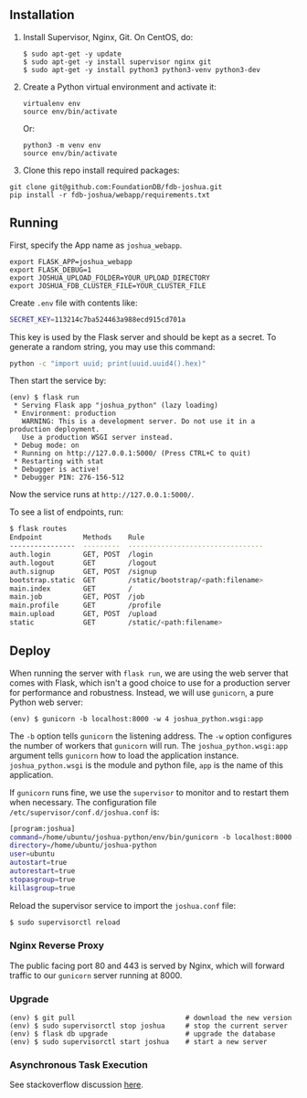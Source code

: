 ## Installation

1. Install Supervisor, Nginx, Git. On CentOS, do:
   ```shell
   $ sudo apt-get -y update
   $ sudo apt-get -y install supervisor nginx git
   $ sudo apt-get -y install python3 python3-venv python3-dev
   ```

1. Create a Python virtual environment and activate it:

   ```shell
   virtualenv env
   source env/bin/activate
   ```

   Or:
   ```shell
   python3 -m venv env
   source env/bin/activate
   ```

1.  Clone this repo install required packages:

   ```shell
   git clone git@github.com:FoundationDB/fdb-joshua.git
   pip install -r fdb-joshua/webapp/requirements.txt
   ```

## Running

First, specify the App name as `joshua_webapp`.

```shell
export FLASK_APP=joshua_webapp
export FLASK_DEBUG=1
export JOSHUA_UPLOAD_FOLDER=YOUR_UPLOAD_DIRECTORY
export JOSHUA_FDB_CLUSTER_FILE=YOUR_CLUSTER_FILE
```

Create `.env` file with contents like:

```bash
SECRET_KEY=113214c7ba524463a988ecd915cd701a
```

This key is used by the Flask server and should be kept as a secret. To generate
a random string, you may use this command:

```bash
python -c "import uuid; print(uuid.uuid4().hex)"
```

Then start the service by:
```shell
(env) $ flask run
 * Serving Flask app "joshua_python" (lazy loading)
 * Environment: production
   WARNING: This is a development server. Do not use it in a production deployment.
   Use a production WSGI server instead.
 * Debug mode: on
 * Running on http://127.0.0.1:5000/ (Press CTRL+C to quit)
 * Restarting with stat
 * Debugger is active!
 * Debugger PIN: 276-156-512
```

Now the service runs at `http://127.0.0.1:5000/`.

To see a list of endpoints, run:

```bash
$ flask routes
Endpoint          Methods    Rule
----------------  ---------  ---------------------------------
auth.login        GET, POST  /login
auth.logout       GET        /logout
auth.signup       GET, POST  /signup
bootstrap.static  GET        /static/bootstrap/<path:filename>
main.index        GET        /
main.job          GET, POST  /job
main.profile      GET        /profile
main.upload       GET, POST  /upload
static            GET        /static/<path:filename>
```

## Deploy

When running the server with `flask run`, we are using the web server that comes
with Flask, which isn't a good choice to use for a production server for
performance and robustness. Instead, we will use `gunicorn`, a pure Python web
server:

```shell
(env) $ gunicorn -b localhost:8000 -w 4 joshua_python.wsgi:app
```

The `-b` option tells `gunicorn` the listening address. The `-w` option
configures the number of workers that `gunicorn` will run.
The `joshua_python.wsgi:app` argument tells `gunicorn` how to load the
application instance. `joshua_python.wsgi` is the module and python file,
`app` is the name of this application.

If `gunicorn` runs fine, we use the `supervisor` to monitor and to restart
them when necessary. The configuration file `/etc/supervisor/conf.d/joshua.conf`
is:

```bash
[program:joshua]
command=/home/ubuntu/joshua-python/env/bin/gunicorn -b localhost:8000 -w 4 joshua_python.wsgi:app
directory=/home/ubuntu/joshua-python
user=ubuntu
autostart=true
autorestart=true
stopasgroup=true
killasgroup=true
```

Reload the supervisor service to import the `joshua.conf` file:

```bash
$ sudo supervisorctl reload
```

### Nginx Reverse Proxy

The public facing port 80 and 443 is served by Nginx, which will forward
traffic to our `gunicorn` server running at 8000.

### Upgrade

```shell
(env) $ git pull                           # download the new version
(env) $ sudo supervisorctl stop joshua     # stop the current server
(env) $ flask db upgrade                   # upgrade the database
(env) $ sudo supervisorctl start joshua    # start a new server
```

### Asynchronous Task Execution

See stackoverflow discussion [here](https://stackoverflow.com/questions/31866796/making-an-asynchronous-task-in-flask).
